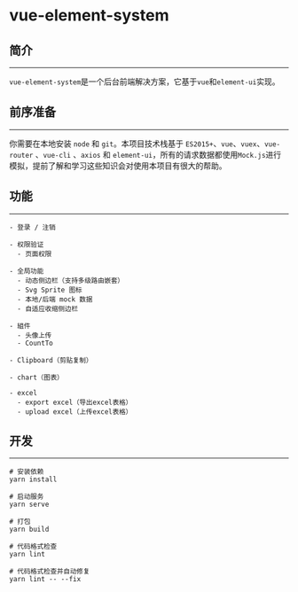 # vue-element-system

## 简介
---
`vue-element-system`是一个后台前端解决方案，它基于`vue`和`element-ui`实现。

## 前序准备
---
你需要在本地安装 `node` 和 `git`。本项目技术栈基于 `ES2015+`、`vue`、`vuex`、`vue-router` 、`vue-cli` 、`axios` 和 `element-ui`，所有的请求数据都使用`Mock.js`进行模拟，提前了解和学习这些知识会对使用本项目有很大的帮助。

## 功能
---
```
- 登录 / 注销

- 权限验证
  - 页面权限

- 全局功能
  - 动态侧边栏（支持多级路由嵌套）
  - Svg Sprite 图标
  - 本地/后端 mock 数据
  - 自适应收缩侧边栏

- 組件
  - 头像上传
  - CountTo

- Clipboard（剪贴复制）

- chart（图表）

- excel
  - export excel（导出excel表格）
  - upload excel（上传excel表格）
```

## 开发
---
```
# 安装依赖
yarn install

# 启动服务
yarn serve

# 打包
yarn build

# 代码格式检查
yarn lint

# 代码格式检查并自动修复
yarn lint -- --fix
```
